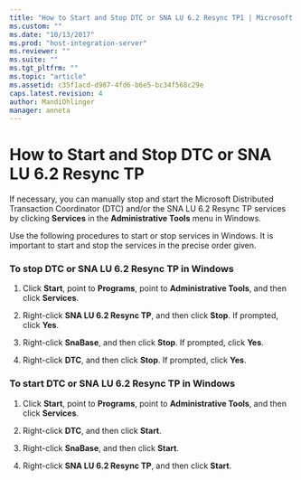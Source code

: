 ```yaml
---
title: "How to Start and Stop DTC or SNA LU 6.2 Resync TP1 | Microsoft Docs"
ms.custom: ""
ms.date: "10/13/2017"
ms.prod: "host-integration-server"
ms.reviewer: ""
ms.suite: ""
ms.tgt_pltfrm: ""
ms.topic: "article"
ms.assetid: c35f1acd-d987-4fd6-b6e5-bc34f568c29e
caps.latest.revision: 4
author: MandiOhlinger
manager: anneta
---
```

# How to Start and Stop DTC or SNA LU 6.2 Resync TP
If necessary, you can manually stop and start the Microsoft Distributed Transaction Coordinator (DTC) and/or the SNA LU 6.2 Resync TP services by clicking **Services** in the **Administrative Tools** menu in Windows.  
  
 Use the following procedures to start or stop services in Windows. It is important to start and stop the services in the precise order given.  
  
### To stop DTC or SNA LU 6.2 Resync TP in Windows  
  
1.  Click **Start**, point to **Programs**, point to **Administrative Tools**, and then click **Services**.  
  
2.  Right-click **SNA LU 6.2 Resync TP**, and then click **Stop**. If prompted, click **Yes**.  
  
3.  Right-click **SnaBase**, and then click **Stop**. If prompted, click **Yes**.  
  
4.  Right-click **DTC**, and then click **Stop**. If prompted, click **Yes**.  
  
### To start DTC or SNA LU 6.2 Resync TP in Windows  
  
1.  Click **Start**, point to **Programs**, point to **Administrative Tools**, and then click **Services**.  
  
2.  Right-click **DTC**, and then click **Start**.  
  
3.  Right-click **SnaBase**, and then click **Start**.  
  
4.  Right-click **SNA LU 6.2 Resync TP**, and then click **Start**.